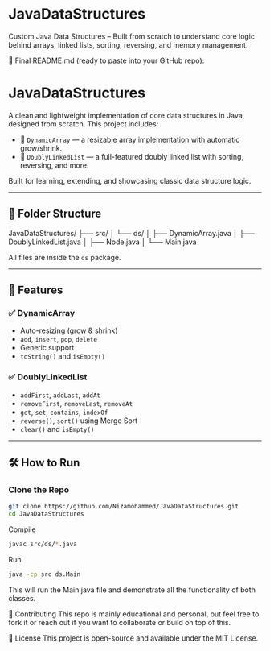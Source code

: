 # JavaDataStructures
Custom Java Data Structures – Built from scratch to understand core logic behind arrays, linked lists, sorting, reversing, and memory management.

📝 Final README.md (ready to paste into your GitHub repo):
# JavaDataStructures

A clean and lightweight implementation of core data structures in Java, designed from scratch. This project includes:

- 🧱 `DynamicArray` — a resizable array implementation with automatic grow/shrink.
- 🔗 `DoublyLinkedList` — a full-featured doubly linked list with sorting, reversing, and more.

Built for learning, extending, and showcasing classic data structure logic.

---

## 📁 Folder Structure
JavaDataStructures/
├── src/
│ └── ds/
│ ├── DynamicArray.java
│ ├── DoublyLinkedList.java
│ ├── Node.java
│ └── Main.java


All files are inside the `ds` package.

---

## 🚀 Features

### ✅ DynamicArray
- Auto-resizing (grow & shrink)
- `add`, `insert`, `pop`, `delete`
- Generic support
- `toString()` and `isEmpty()`

### ✅ DoublyLinkedList
- `addFirst`, `addLast`, `addAt`
- `removeFirst`, `removeLast`, `removeAt`
- `get`, `set`, `contains`, `indexOf`
- `reverse()`, `sort()` using Merge Sort
- `clear()` and `isEmpty()`

---

## 🛠️ How to Run

### Clone the Repo

```bash
git clone https://github.com/Nizamohammed/JavaDataStructures.git
cd JavaDataStructures
```

Compile
```bash
javac src/ds/*.java
```
Run
```bash
java -cp src ds.Main
```
This will run the Main.java file and demonstrate all the functionality of both classes.

🤝 Contributing
This repo is mainly educational and personal, but feel free to fork it or reach out if you want to collaborate or build on top of this.

📜 License
This project is open-source and available under the MIT License.

